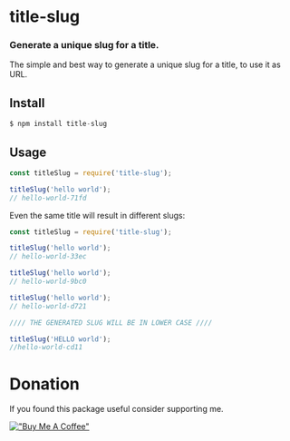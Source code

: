 # title-slug

### Generate a unique slug for a title.

The simple and best way to generate a unique slug for a title, to use it as URL.

## Install

```js
$ npm install title-slug
```

## Usage

```js
const titleSlug = require('title-slug');

titleSlug('hello world');
// hello-world-71fd
```

Even the same title will result in different slugs:

```js
const titleSlug = require('title-slug');

titleSlug('hello world');
// hello-world-33ec

titleSlug('hello world');
// hello-world-9bc0

titleSlug('hello world');
// hello-world-d721

//// THE GENERATED SLUG WILL BE IN LOWER CASE ////

titleSlug('HELLO world');
//hello-world-cd11
```

# Donation

If you found this package useful consider supporting me.

[!["Buy Me A Coffee"](https://www.buymeacoffee.com/assets/img/custom_images/orange_img.png)](https://www.buymeacoffee.com/gugocharade)
